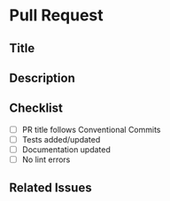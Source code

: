 # Pull Request

## Title
<!-- Write a concise, descriptive title following the Conventional Commits standard -->

## Description
<!-- Please include a summary of the change and which issue is fixed. -->

## Checklist
- [ ] PR title follows Conventional Commits
- [ ] Tests added/updated
- [ ] Documentation updated
- [ ] No lint errors

## Related Issues
<!-- Link related issues here -->
